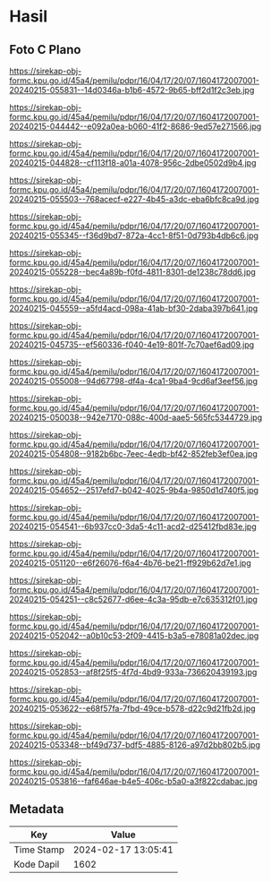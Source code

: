 # Hasil

## Foto C Plano

https://sirekap-obj-formc.kpu.go.id/45a4/pemilu/pdpr/16/04/17/20/07/1604172007001-20240215-055831--14d0346a-b1b6-4572-9b65-bff2d1f2c3eb.jpg

https://sirekap-obj-formc.kpu.go.id/45a4/pemilu/pdpr/16/04/17/20/07/1604172007001-20240215-044442--e092a0ea-b060-41f2-8686-9ed57e271566.jpg

https://sirekap-obj-formc.kpu.go.id/45a4/pemilu/pdpr/16/04/17/20/07/1604172007001-20240215-044828--cf113f18-a01a-4078-956c-2dbe0502d9b4.jpg

https://sirekap-obj-formc.kpu.go.id/45a4/pemilu/pdpr/16/04/17/20/07/1604172007001-20240215-055503--768acecf-e227-4b45-a3dc-eba6bfc8ca9d.jpg

https://sirekap-obj-formc.kpu.go.id/45a4/pemilu/pdpr/16/04/17/20/07/1604172007001-20240215-055345--f36d9bd7-872a-4cc1-8f51-0d793b4db6c6.jpg

https://sirekap-obj-formc.kpu.go.id/45a4/pemilu/pdpr/16/04/17/20/07/1604172007001-20240215-055228--bec4a89b-f0fd-4811-8301-de1238c78dd6.jpg

https://sirekap-obj-formc.kpu.go.id/45a4/pemilu/pdpr/16/04/17/20/07/1604172007001-20240215-045559--a5fd4acd-098a-41ab-bf30-2daba397b641.jpg

https://sirekap-obj-formc.kpu.go.id/45a4/pemilu/pdpr/16/04/17/20/07/1604172007001-20240215-045735--ef560336-f040-4e19-801f-7c70aef6ad09.jpg

https://sirekap-obj-formc.kpu.go.id/45a4/pemilu/pdpr/16/04/17/20/07/1604172007001-20240215-055008--94d67798-df4a-4ca1-9ba4-9cd6af3eef56.jpg

https://sirekap-obj-formc.kpu.go.id/45a4/pemilu/pdpr/16/04/17/20/07/1604172007001-20240215-050038--942e7170-088c-400d-aae5-565fc5344729.jpg

https://sirekap-obj-formc.kpu.go.id/45a4/pemilu/pdpr/16/04/17/20/07/1604172007001-20240215-054808--9182b6bc-7eec-4edb-bf42-852feb3ef0ea.jpg

https://sirekap-obj-formc.kpu.go.id/45a4/pemilu/pdpr/16/04/17/20/07/1604172007001-20240215-054652--2517efd7-b042-4025-9b4a-9850d1d740f5.jpg

https://sirekap-obj-formc.kpu.go.id/45a4/pemilu/pdpr/16/04/17/20/07/1604172007001-20240215-054541--6b937cc0-3da5-4c11-acd2-d25412fbd83e.jpg

https://sirekap-obj-formc.kpu.go.id/45a4/pemilu/pdpr/16/04/17/20/07/1604172007001-20240215-051120--e6f26076-f6a4-4b76-be21-ff929b62d7e1.jpg

https://sirekap-obj-formc.kpu.go.id/45a4/pemilu/pdpr/16/04/17/20/07/1604172007001-20240215-054251--c8c52677-d6ee-4c3a-95db-e7c635312f01.jpg

https://sirekap-obj-formc.kpu.go.id/45a4/pemilu/pdpr/16/04/17/20/07/1604172007001-20240215-052042--a0b10c53-2f09-4415-b3a5-e78081a02dec.jpg

https://sirekap-obj-formc.kpu.go.id/45a4/pemilu/pdpr/16/04/17/20/07/1604172007001-20240215-052853--af8f25f5-4f7d-4bd9-933a-736620439193.jpg

https://sirekap-obj-formc.kpu.go.id/45a4/pemilu/pdpr/16/04/17/20/07/1604172007001-20240215-053622--e68f57fa-7fbd-49ce-b578-d22c9d21fb2d.jpg

https://sirekap-obj-formc.kpu.go.id/45a4/pemilu/pdpr/16/04/17/20/07/1604172007001-20240215-053348--bf49d737-bdf5-4885-8126-a97d2bb802b5.jpg

https://sirekap-obj-formc.kpu.go.id/45a4/pemilu/pdpr/16/04/17/20/07/1604172007001-20240215-053816--faf646ae-b4e5-406c-b5a0-a3f822cdabac.jpg


## Metadata

| Key        | Value               |
| ---------- | ------------------- |
| Time Stamp | 2024-02-17 13:05:41 |
| Kode Dapil | 1602                |



